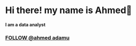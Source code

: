 # Hi there! my name is Ahmed👋
#### I am a data analyst
### [FOLLOW @ahmed adamu](www.linkedin.com/in/ahmed-adamu-0b63b9a5)



